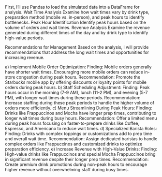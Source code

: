 
First, I’ll use Pandas to load the simulated data into a DataFrame for analysis.
  Wait Time Analysis
  Examine how wait times vary by drink type, preparation method (mobile vs. in-person), and peak hours to identify bottlenecks.
  Peak Hour Identification
  Identify peak hours based on the volume of orders and wait times.
  Revenue Analysis
  Examine the revenue generated during different times of the day and by drink type to identify high-value periods.



Recommendations for Management
Based on the analysis, I will provide recommendations that address the long wait times and opportunities for increasing revenue.

a) Implement Mobile Order Optimization:
Finding: Mobile orders generally have shorter wait times. Encouraging more mobile orders can reduce in-store congestion during peak hours.
Recommendation: Promote the Starbucks mobile app by offering discounts or loyalty points for mobile orders during peak hours.
b) Staff Scheduling Adjustment:
Finding: Peak hours occur in the morning (7-9 AM), lunch (11-2 PM), and evening (5-7 PM), with longer wait times during these periods.
Recommendation: Increase staffing during these peak periods to handle the higher volume of orders more efficiently.
c) Menu Streamlining During Peak Hours:
Finding: Drinks like Frappuccinos and Mocha have longer prep times, contributing to longer wait times during busy hours.
Recommendation: Offer a limited menu during peak hours focusing on faster-to-prepare drinks like Coffee, Espresso, and Americano to reduce wait times.
d) Specialized Barista Roles:
Finding: Drinks with complex toppings or customizations add to prep time and overall wait time.
Recommendation: Assign dedicated baristas to handle complex orders like Frappuccinos and customized drinks to optimize preparation efficiency.
e) Increase Revenue with High-Value Drinks:
Finding: High-value drinks like Frappuccinos and special Mocha Frappuccinos bring in significant revenue despite their longer prep times.
Recommendation: Create premium drink promotions during non-peak hours to encourage higher revenue without overwhelming staff during busy times.

